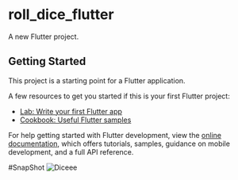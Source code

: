 # roll_dice_flutter

A new Flutter project.

## Getting Started

This project is a starting point for a Flutter application.

A few resources to get you started if this is your first Flutter project:

- [Lab: Write your first Flutter app](https://docs.flutter.dev/get-started/codelab)
- [Cookbook: Useful Flutter samples](https://docs.flutter.dev/cookbook)

For help getting started with Flutter development, view the
[online documentation](https://docs.flutter.dev/), which offers tutorials,
samples, guidance on mobile development, and a full API reference.

#SnapShot
![Diceee](https://github.com/codebyuzair/roll_dice_flutter/assets/134750614/640dd238-975b-447c-af68-7cdd2faa4abf)
